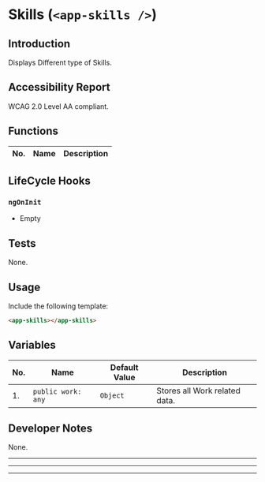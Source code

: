 # Skills (`<app-skills />`)

## Introduction

Displays Different type of Skills.

## Accessibility Report

WCAG 2.0 Level AA compliant.

## Functions

| **No.** | **Name** | **Description** |
| - | - | - |

## LifeCycle Hooks

### `ngOnInit`

* Empty

## Tests

None.

## Usage

Include the following template:

```html
<app-skills></app-skills>
```

## Variables

| **No.** | **Name** | **Default Value** | **Description** |
| - | - | - | - |
1. | `public work: any` | `Object` | Stores all Work related data.

## Developer Notes

None.

---
---
---
